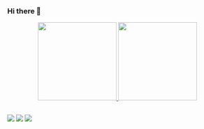 ### Hi there 👋

<div align="center">
  <a href="https://github.com/rairezende">
  <img height="180em" src="https://github-readme-stats.vercel.app/api?username=rairezende&show_icons=true&theme=dracula&include_all_commits=true&count_private=true"/> 
  <img height="180em" src="https://github-readme-stats.vercel.app/api/top-langs/?username=rairezende&layout=compact&langs_count=7&theme=dracula"/>
</div>
  
  ##
  
  <div>
  <a href="https://raiane@toki.life" target="_blank"><img src="https://img.shields.io/badge/Slack-4A154B?style=for-the-badge&logo=slack&logoColor=white" target="_blank"></a>    
   <a href="https://www.instagram.com/hirezende/?hl=en" target="_blank"><img src="https://img.shields.io/badge/Instagram-E4405F?style=for-the-badge&logo=instagram&logoColor=white" target="_blank"></a>
    <a href="https://www.linkedin.com/in/raiane-rezende/" target="_blank"><img src="https://img.shields.io/badge/-LinkedIn-%230077B5?style=for-the-badge&logo=linkedin&logoColor=white" target="_blank"></a>
    
    
  </div>
